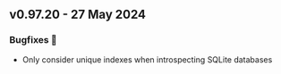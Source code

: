 ## v0.97.20 - 27 May 2024

### Bugfixes 🐛
* Only consider unique indexes when introspecting SQLite databases
